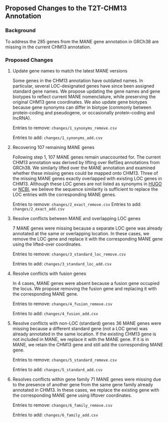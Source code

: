 ## Proposed Changes to the T2T-CHM13 Annotation

### Background
To address the 285 genes from the MANE gene annotation in GRCh38 are missing in the current CHM13 annotation. 

### Proposed Changes

1.  Update gene names to match the latest MANE versions

    Some genes in the CHM13 annotation have outdated names. In particular, several LOC-designated genes have since been assigned standard gene names. We propose updating the gene names and gene biotypes to reflect current MANE nomenclature, while preserving the original CHM13 gene coordinates.
    We also update gene biotypes because gene synonyms can differ in biotype (commonly between protein-coding and pseudogene, or occasionally protein-coding and lncRNA).

    Entries to remove: `changes/1_synonyms_remove.csv`

    Entries to add: `changes/1_synonyms_add.csv`

2.  Recovering 107 remaining MANE genes

    Following step 1, 107 MANE genes remain unaccounted for. The current CHM13 annotation was derived by lifting over RefSeq annotations from GRCh38. We similarly lifted over the MANE annotation and examined whether these missing genes could be mapped onto CHM13.
    Three of the missing MANE genes exactly overlapped with existing LOC genes in CHM13. Although these LOC genes are not listed as synonyms in [HUGO](https://www.genenames.org/) or [NCBI](https://www.ncbi.nlm.nih.gov/gene), we believe the sequence similarity is sufficient to replace the LOC entries with the corresponding MANE genes.

    Entries to remove: `changes/2_exact_remove.csv`
    Entries to add: `changes/2_exact_add.csv`

3. Resolve conflicts between MANE and overlapping LOC genes

    7 MANE genes were missing because a separate LOC gene was already annotated at the same or overlapping location. In these cases, we remove the LOC gene and replace it with the corresponding MANE gene using the lifted-over coordinates.

    Entries to remove: `changes/3_standard_loc_remove.csv`

    Entries to add: `changes/3_standard_loc_add.csv`

4. Resolve conflicts with fusion genes

    In 4 cases, MANE genes were absent because a fusion gene occupied the locus. We propose removing the fusion gene and replacing it with the corresponding MANE gene.

    Entries to remove: `changes/4_fusion_remove.csv`

    Entries to add: `changes/4_fusion_add.csv`

5. Resolve conflicts with non-LOC (standard) genes
    36 MANE genes were missing because a different standard gene (not a LOC gene) was already annotated in the same location.
    If the existing CHM13 gene is not included in MANE, we replace it with the MANE gene. If it is in MANE, we retain the CHM13 gene and still add the corresponding MANE gene.

    Entries to remove: `changes/5_standard_remove.csv`

    Entries to add: `changes/5_standard_add.csv`

6. Resolves conflicts within gene family
    71 MANE genes were missing due to the presence of another gene from the same gene family already annotated in CHM13. In these cases, we replace the existing gene with the corresponding MANE gene using liftover coordinates.

    Entries to remove: `changes/6_family_remove.csv`

    Entries to add: `changes/6_family_add.csv`